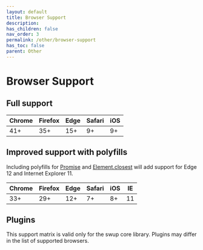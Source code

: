 ```yaml
---
layout: default
title: Browser Support
description:
has_children: false
nav_order: 3
permalink: /other/browser-support
has_toc: false
parent: Other
---
```


# Browser Support

## Full support

| Chrome | Firefox | Edge | Safari | iOS |
|--------|---------|------|--------|-----|
| 41+    | 35+     | 15+  | 9+     | 9+  |

## Improved support with polyfills

Including polyfills for [Promise](https://github.com/stefanpenner/es6-promise) and [Element.closest](https://github.com/idmadj/element-closest-polyfill) will add support for Edge 12 and Internet Explorer 11.

| Chrome | Firefox | Edge | Safari | iOS | IE  |
|--------|---------|------|--------|-----| --- |
| 33+    | 29+     | 12+  | 7+     | 8+  | 11  |

## Plugins

This support matrix is valid only for the swup core library. Plugins may differ in the list of supported browsers.
